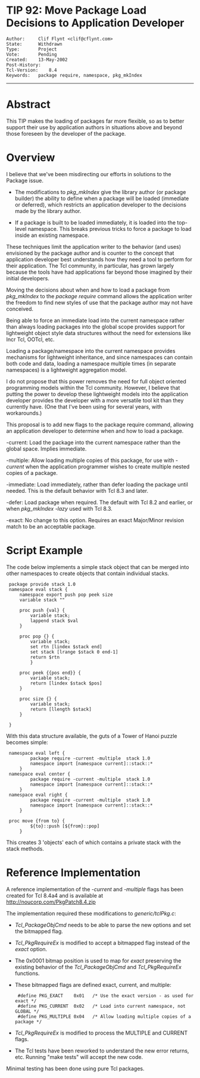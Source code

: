 # TIP 92: Move Package Load Decisions to Application Developer
	Author:		Clif Flynt <clif@cflynt.com>
	State:		Withdrawn
	Type:		Project
	Vote:		Pending
	Created:	13-May-2002
	Post-History: 
	Tcl-Version:	8.4
	Keywords:	package require, namespace, pkg_mkIndex
-----

# Abstract

This TIP makes the loading of packages far more flexible, so as to
better support their use by application authors in situations above
and beyond those foreseen by the developer of the package.

# Overview

I believe that we've been misdirecting our efforts in solutions to
the Package issue.

 * The modifications to _pkg\_mkIndex_ give the library author \(or
   package builder\) the ability to define when a package will be
   loaded \(immediate or deferred\), which restricts an application
   developer to the decisions made by the library author.

 * If a package is built to be loaded immediately, it is loaded into
   the top-level namespace.  This breaks previous tricks to force a
   package to load inside an existing namespace.

These techniques limit the application writer to the behavior \(and
uses\) envisioned by the package author and is counter to the concept
that application developer best understands how they need a tool to
perform for their application.  The Tcl community, in particular, has
grown largely because the tools have had applications far beyond those
imagined by their initial developers.

Moving the decisions about when and how to load a package from
_pkg\_mkIndex_ to the _package require_ command allows the
application writer the freedom to find new styles of use that the
package author may not have conceived.

Being able to force an immediate load into the current namespace
rather than always loading packages into the global scope provides
support for lightweight object style data structures without the need
for extensions like Incr Tcl, OOTcl, etc.

Loading a package/namespace into the current namespace provides
mechanisms for lightweight inheritance, and since namespaces can
contain both code and data, loading a namespace multiple times \(in
separate namespaces\) is a lightweight aggregation model.

I do not propose that this power removes the need for full object
oriented programming models within the Tcl community.  However, I
believe that putting the power to develop these lightweight models
into the application developer provides the developer with a more
versatile tool kit than they currently have.  \(One that I've been
using for several years, with workarounds.\)

This proposal is to add new flags to the package require command,
allowing an application developer to determine when and how to load a
package.

 -current: Load the package into the current namespace rather than the
	global space.  Implies immediate.

 -multiple: Allow loading multiple copies of this package, for use
	with _-current_ when the application programmer wishes to
	create multiple nested copies of a package.

 -immediate: Load immediately, rather than defer loading the package
	until needed.  This is the default behavior with Tcl 8.3 and
	later.

 -defer: Load package when required.  The default with Tcl 8.2 and
	earlier, or when _pkg\_mkIndex -lazy_ used with Tcl 8.3.

 -exact: No change to this option.  Requires an exact Major/Minor
	revision match to be an acceptable package.

# Script Example

The code below implements a simple stack object that can be merged
into other namespaces to create objects that contain individual
stacks.

	 package provide stack 1.0
	 namespace eval stack {
	     namespace export push pop peek size
	     variable stack ""
	     
	     proc push {val} {
	         variable stack;
	         lappend stack $val
	     }
	      
	     proc pop {} {
	         variable stack;
	         set rtn [lindex $stack end]
	         set stack [lrange $stack 0 end-1]
	         return $rtn
	         }
	 
	     proc peek {{pos end}} {
	         variable stack;
	         return [lindex $stack $pos]
	     }
	      
	     proc size {} {
	         variable stack;
	         return [llength $stack]
	     }
	      
	 }
	  

With this data structure available, the guts of a Tower of Hanoi
puzzle becomes simple:

	 namespace eval left {
	         package require -current -multiple  stack 1.0
	         namespace import [namespace current]::stack::*
	     }   
	 namespace eval center {
	         package require -current -multiple  stack 1.0
	         namespace import [namespace current]::stack::*
	     }
	 namespace eval right {
	         package require -current -multiple  stack 1.0
	         namespace import [namespace current]::stack::*
	     }
	      
	 proc move {from to} {
	         ${to}::push [${from}::pop]
	     }

This creates 3 'objects' each of which contains a private stack with
the stack methods.

# Reference Implementation

A reference implementation of the _-current_ and _-multiple_
flags has been created for Tcl 8.4a4 and is available at
<http://noucorp.com/PkgPatch8.4.zip>

The implementation required these modifications to
_generic/tclPkg.c_:

 * _Tcl\_PackageObjCmd_ needs to be able to parse the new options and
   set the bitmapped flag.

 * _Tcl\_PkgRequireEx_ is modified to accept a bitmapped flag instead
   of the _exact_ option.

 * The 0x0001 bitmap position is used to map for _exact_ preserving
   the existing behavior of the _Tcl\_PackageObjCmd_ and
   _Tcl\_PkgRequireEx_ functions.

 * These bitmapped flags are defined exact, current, and multiple:

		#define PKG_EXACT    0x01   /* Use the exact version - as used for exact */
		#define PKG_CURRENT  0x02   /* Load into current namespace, not GLOBAL */
		#define PKG_MULTIPLE 0x04   /* Allow loading multiple copies of a package */

 * _Tcl\_PkgRequireEx_ is modified to process the MULTIPLE and
   CURRENT flags.

 * The Tcl tests have been reworked to understand the new error
   returns, etc.  Running "make tests" will accept the new code.

Minimal testing has been done using pure Tcl packages.  

